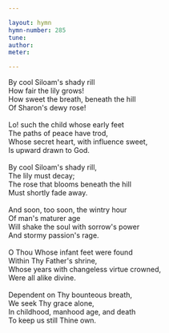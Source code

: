 ```yaml
---

layout: hymn
hymn-number: 285
tune: 
author: 
meter: 

---
```

By cool Siloam's shady rill<br>How fair the lily grows!<br>How sweet the breath, beneath the hill<br>Of Sharon's dewy rose!<br><br>Lo! such the child whose early feet<br>The paths of peace have trod,<br>Whose secret heart, with influence sweet,<br>Is upward drawn to God.<br><br>By cool Siloam's shady rill,<br>The lily must decay;<br>The rose that blooms beneath the hill<br>Must shortly fade away.<br><br>And soon, too soon, the wintry hour<br>Of man's maturer age<br>Will shake the soul with sorrow's power<br>And stormy passion's rage.<br><br>O Thou Whose infant feet were found<br>Within Thy Father's shrine,<br>Whose years with changeless virtue crowned,<br>Were all alike divine.<br><br>Dependent on Thy bounteous breath,<br>We seek Thy grace alone,<br>In childhood, manhood age, and death<br>To keep us still Thine own.<br><br><br>
